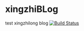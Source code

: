 # xingzhiBLog
test xingzhilong blog
[![Build Status](https://travis-ci.org/haichenglouzhu/xingzhiBLog.svg?branch=master)](https://travis-ci.org/haichenglouzhu/xingzhiBLog)

